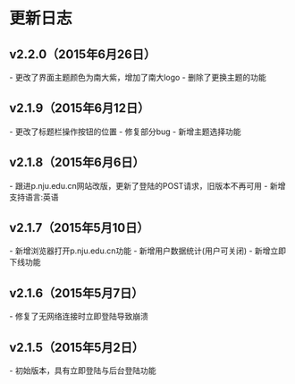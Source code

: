 更新日志
=======

<h2>v2.2.0（2015年6月26日）</h2>
- 更改了界面主题颜色为南大紫，增加了南大logo
- 删除了更换主题的功能

<h2>v2.1.9（2015年6月12日）</h2>
- 更改了标题栏操作按钮的位置
- 修复部分bug
- 新增主题选择功能

<h2>v2.1.8（2015年6月6日）</h2>
- 跟进p.nju.edu.cn网站改版，更新了登陆的POST请求，旧版本不再可用
- 新增支持语言:英语

<h2>v2.1.7（2015年5月10日）</h2>
- 新增浏览器打开p.nju.edu.cn功能
- 新增用户数据统计(用户可关闭)
- 新增立即下线功能

<h2>v2.1.6（2015年5月7日）</h2>
- 修复了无网络连接时立即登陆导致崩溃

<h2>v2.1.5（2015年5月2日）</h2>
- 初始版本，具有立即登陆与后台登陆功能